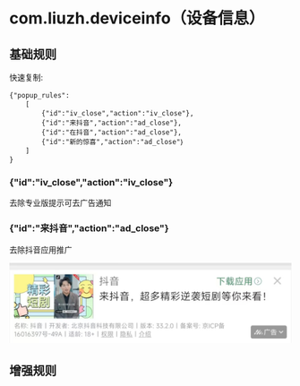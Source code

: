 # com.liuzh.deviceinfo（设备信息）

## 基础规则

快速复制:
```
{"popup_rules":
    [
        {"id":"iv_close","action":"iv_close"},
        {"id":"来抖音","action":"ad_close"},
        {"id":"在抖音","action":"ad_close"},
        {"id":"新的惊喜","action":"ad_close"｝
    ]
}
```

### {"id":"iv_close","action":"iv_close"}
去除专业版提示可去广告通知

### {"id":"来抖音","action":"ad_close"｝
去除抖音应用推广

![](./assets/抖音推广图片.jpg)



## 增强规则
